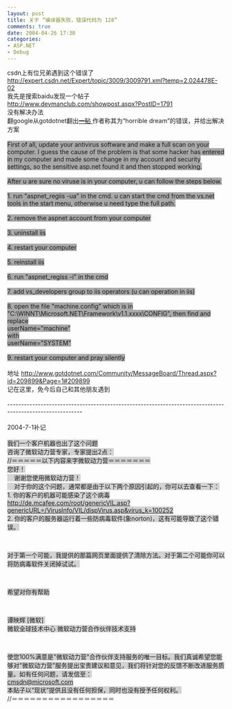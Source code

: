 ```yaml
---
layout: post
title: 关于 “编译器失败，错误代码为 128”
comments: true
date: 2004-04-26 17:30
categories:
- ASP.NET
- Debug
---
```


<p></p>
<p>csdn上有位兄弟遇到这个错误了<br /><a href="http://expert.csdn.net/Expert/topic/3009/3009791.xml?temp=2.024478E-02">http://expert.csdn.net/Expert/topic/3009/3009791.xml?temp=2.024478E-02</a><br />我先是搜索baidu发现一个帖子<br /><a href="http://www.devmanclub.com/showpost.aspx?PostID=1791">http://www.devmanclub.com/showpost.aspx?PostID=1791</a><br />没有解决办法<br />翻google从gotdotnet翻出<a href="http://www.gotdotnet.com/Community/MessageBoard/Thread.aspx?id=209899&amp;Page=1#209899"><strike>一贴</strike> </a>作者称其为“horrible dream”的错误，并给出解决方案<br /><br /><font style="BACKGROUND-COLOR: #a9a9a9">First of all, update your antivirus software and make a full scan on your computer. I guess the cause of the problem is that some hacker has entered in my computer and made some change in my account and security settings, so the sensitive asp.net found it and then stopped working. <br /><br />After u are sure no viruse is in your computer, u can follow the steps below. <br /><br />1. run "aspnet_regiis -ua" in the cmd. u can start the cmd from the vs.net tools in the start menu, otherwise u need type the full path. <br /><br />2. remove the aspnet account from your computer <br /><br />3. uninstall iis <br /><br />4. restart your computer <br /><br />5. reinstall iis <br /><br />6. run "aspnet_regiss -i" in the cmd <br /><br />7. add vs_developers group to iis operators (u can operation in iis) <br /><br />8. open the file "machine.config" which is in "C:\WINNT\Microsoft.NET\Framework\v1.1.xxxx\CONFIG", then find and replace <br />userName="machine" <br />with <br />userName="SYSTEM" <br /><br />9. restart your computer and pray silently <br /><br /><font style="BACKGROUND-COLOR: #ffffff">地址 </font><a href="http://www.gotdotnet.com/Community/MessageBoard/Thread.aspx?id=209899&amp;Page=1#209899"><font style="BACKGROUND-COLOR: #ffffff">http://www.gotdotnet.com/Community/MessageBoard/Thread.aspx?id=209899&amp;Page=1#209899</font></a><br /><font style="BACKGROUND-COLOR: #ffffff">记在这里，免今后自己和其他朋友遇到<br /><br />---------------------------------------------------------------------------------------------------------<br /><br />2004-7-1补记<br /><br /><font style="BACKGROUND-COLOR: #d3d3d3">我们一个客户机器也出了这个问题<br />咨询了微软动力营专家，专家提出2点：<br />//＝＝＝＝＝以下内容来字微软动力营＝＝＝＝＝＝＝<br />您好！<br />    谢谢您使用微软动力营！<br />    对于你的这个问题，通常都是由于以下两个原因引起的，你可以去查看一下：<br />1. 你的客户的机器可能感染了这个病毒</font><a href="http://de.mcafee.com/root/genericVIL.asp?genericURL=/VirusInfo/VIL/dispVirus.asp&amp;virus_k=100252"><font style="BACKGROUND-COLOR: #d3d3d3">http://de.mcafee.com/root/genericVIL.asp?genericURL=/VirusInfo/VIL/dispVirus.asp&amp;virus_k=100252</font></a><br /></font></font><font style="BACKGROUND-COLOR: #d3d3d3">2. 你的客户的服务器运行着一些防病毒软件(象norton)，这有可能导致了这个错误。</font></p>
<br /><p><font style="BACKGROUND-COLOR: #d3d3d3">对于第一个可能，我提供的那篇网页里面提供了清除方法。对于第二个可能你可以将防病毒软件关闭掉试试。</font></p>
<br /><p><font style="BACKGROUND-COLOR: #d3d3d3">希望对你有帮助</font></p>
<br /><p><font style="BACKGROUND-COLOR: #d3d3d3">谭映辉 [微软]  <br />微软全球技术中心 微软动力营合作伙伴技术支持</font></p>
<br /><p><font style="BACKGROUND-COLOR: #a9a9a9"><font style="BACKGROUND-COLOR: #ffffff"><font style="BACKGROUND-COLOR: #d3d3d3">使您100%满意是"微软动力营"合作伙伴支持服务的唯一目标。我们真诚希望您能够对"微软动力营"服务提出宝贵建议和意见，我们将针对您的反馈不断改进服务质量。如有任何问题，请发信至：<br /></font><a href="mailto:cmsdn@microsoft.com"><font style="BACKGROUND-COLOR: #d3d3d3">cmsdn@microsoft.com</font></a><br /><font style="BACKGROUND-COLOR: #d3d3d3">本贴子以“现状”提供且没有任何担保，同时也没有授予任何权利。</font><br />//＝＝＝＝＝＝＝＝＝＝＝＝＝＝＝＝＝<br /></font><br /></font></p>				
